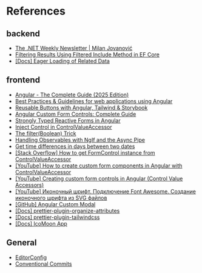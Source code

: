 # References

## backend

- [The .NET Weekly Newsletter | Milan Jovanović](https://www.milanjovanovic.tech/blog)
- [Filtering Results Using Filtered Include Method in EF Core](https://code-maze.com/ef-core-filtered-include/)
- [[Docs] Eager Loading of Related Data](https://learn.microsoft.com/en-us/ef/core/querying/related-data/eager)

## frontend

- [Angular - The Complete Guide (2025 Edition)](https://www.udemy.com/course/the-complete-guide-to-angular-2)
- [Best Practices & Guidelines for web applications using Angular](https://blogs.halodoc.io/angular-best-practices/)
- [Reusable Buttons with Angular, Tailwind & Storybook](https://dev.to/goetzrobin/reusable-buttons-with-angular-tailwind-ki9)
- [Angular Custom Form Controls: Complete Guide](https://blog.angular-university.io/angular-custom-form-controls/)
- [Strongly Typed Reactive Forms in Angular](https://angular.love/strongly-typed-reactive-forms-in-angular)
- [Inject Control in ControlValueAccessor](https://medium.com/@toha.marko/get-actual-control-in-controlvalueaccessor-e5bb3bb6710)
- [The filter(Boolean) Trick](https://michaeluloth.com/javascript-filter-boolean/)
- [Handling Observables with NgIf and the Async Pipe](https://ultimatecourses.com/blog/angular-ngif-async-pipe)
- [Get time differences in days between two dates](https://www.w3resource.com/javascript-exercises/javascript-date-exercise-46.php)
- [[Stack Overflow] How to get FormControl instance from ControlValueAccessor](https://stackoverflow.com/q/45755958)
- [[YouTube] How to create custom form components in Angular with ControlValueAccessor](https://www.youtube.com/watch?v=krw9R77eV44)
- [[YouTube] Creating custom form controls in Angular (Control Value Accessors)](https://www.youtube.com/watch?v=xTcJQaWiJ2c)
- [[YouTube] Иконочный шрифт. Подключение Font Awesome. Создание иконочного шрифта из SVG файлов](https://www.youtube.com/watch?v=QYwI3LRCnRE)
- [[GitHub] Angular Custom Modal](https://github.com/zurfyx/angular-custom-modal)
- [[Docs] prettier-plugin-organize-attributes](https://github.com/NiklasPor/prettier-plugin-organize-attributes/blob/main/src/presets.ts)
- [[Docs] prettier-plugin-tailwindcss](https://www.npmjs.com/package/prettier-plugin-tailwindcss)
- [[Docs] IcoMoon App](https://icomoon.io/docs#app)

## General

- [EditorConfig](https://editorconfig.org/)
- [Conventional Commits](https://www.conventionalcommits.org/en/v1.0.0/)

